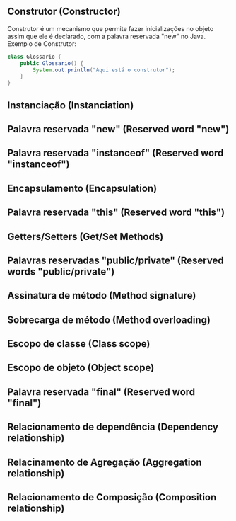 ## Construtor (Constructor)
Construtor é um mecanismo que permite fazer inicializações no objeto assim que ele é declarado, com a palavra reservada "new" no Java.
Exemplo de Construtor:
``` Java
class Glossario {
    public Glossario() {
        System.out.println("Aqui está o construtor");
    }
}
```
## Instanciação (Instanciation)
## Palavra reservada "new" (Reserved word "new")
## Palavra reservada "instanceof" (Reserved word "instanceof")
## Encapsulamento (Encapsulation)
## Palavra reservada "this" (Reserved word "this")
## Getters/Setters (Get/Set Methods)
## Palavras reservadas "public/private" (Reserved words "public/private")
## Assinatura de método (Method signature)
## Sobrecarga de método (Method overloading)
## Escopo de classe (Class scope)
## Escopo de objeto (Object scope)
## Palavra reservada "final" (Reserved word "final")
## Relacionamento de dependência (Dependency relationship)
## Relacinamento de Agregação (Aggregation relationship)
## Relacionamento de Composição (Composition relationship)